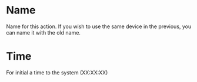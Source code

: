 <i class="icon-font"></i>Name
===================
Name for this action. If you wish to use the same device in the previous, you can name it with the old name.



<i class="icon-font  "></i>Time
===================
For initial a time to the system (XX:XX:XX)
